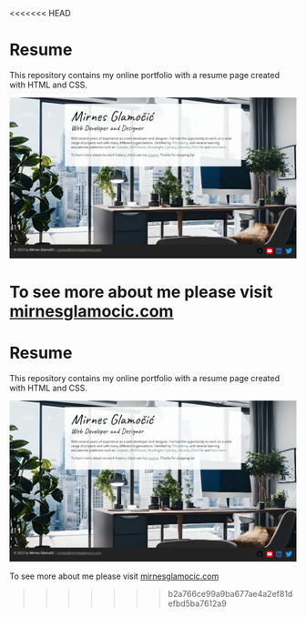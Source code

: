 <<<<<<< HEAD
# Resume
This repository contains my online portfolio with a resume page created with HTML and CSS.

[![Mirnes Glamočić](/project.png)](https://full-stack-web-developer-and-designer.github.io/resume/)

To see more about me please visit [mirnesglamocic.com](http://mirnesglamocic.com)
=======
# Resume
This repository contains my online portfolio with a resume page created with HTML and CSS.

[![Mirnes Glamočić](/project.png)](https://full-stack-web-developer-and-designer.github.io/resume/)

To see more about me please visit [mirnesglamocic.com](http://mirnesglamocic.com)
>>>>>>> b2a766ce99a9ba677ae4a2ef81defbd5ba7612a9
